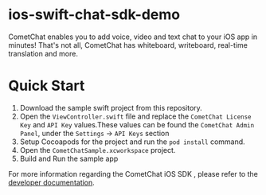 # ios-swift-chat-sdk-demo

CometChat enables you to add voice, video and text chat to your iOS app in minutes! That's not all, CometChat has whiteboard, writeboard, real-time translation and more.

# Quick Start
1. Download the sample swift project from this repository.
2. Open the `ViewController.swift` file and replace the `CometChat License Key` and `API Key` values.These values can be found the `CometChat Admin Panel`, under the `Settings` -> `API Keys` section
3. Setup Cocoapods for the project and run the `pod install` command.
4. Open the `CometChatSample.xcworkspace` project.
4. Build and Run the sample app

For more information regarding the CometChat iOS SDK , please refer to the [developer documentation](https://developer.cometchat.com/docs/ios-quick-start).

